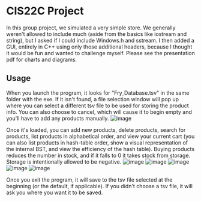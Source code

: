 # CIS22C Project
In this group project, we simulated a very simple store. We generally weren't allowed to include much (aside from the basics like iostream and string), but I asked if I could include Windows.h and sstream. I then added a GUI, entirely in C++ using only those additional headers, because I thought it would be fun and wanted to challenge myself. Please see the presentation pdf for charts and diagrams.
  
## Usage
When you launch the program, it looks for "Fry_Database.tsv" in the same folder with the exe. If it isn't found, a file selection window will pop up where you can select a different tsv file to be used for storing the product info. You can also choose to cancel, which will cause it to begin empty and you'll have to add any products manually.
![image](https://user-images.githubusercontent.com/56143403/222348975-d5392a1c-aade-4cac-a8d5-951b6a7f743e.png)


Once it's loaded, you can add new products, delete products, search for products, list products in alphabetical order, and view your current cart (you can also list products in hash-table order, show a visual representation of the internal BST, and view the efficiency of the hash table). Buying products reduces the number in stock, and if it falls to 0 it takes stock from storage. Storage is intentionally allowed to be negative.
![image](https://user-images.githubusercontent.com/56143403/222349567-54b3bda6-80c8-4d95-a94b-26fa7ab8ff97.png)
![image](https://user-images.githubusercontent.com/56143403/222349794-8ac876b7-8393-47b6-a10e-7d1b2c4acef8.png)
![image](https://user-images.githubusercontent.com/56143403/222349870-f105aa97-8edd-4908-940f-3d7706624811.png)
![image](https://user-images.githubusercontent.com/56143403/222350260-5c822c14-79ef-4812-8076-1453378eec05.png)
![image](https://user-images.githubusercontent.com/56143403/222350799-6c2f7ab5-49cf-4bdf-b830-54fa7cd93c31.png)



Once you exit the program, it will save to the tsv file selected at the beginning (or the default, if applicable). If you didn't choose a tsv file, it will ask you where you want it to be saved.
